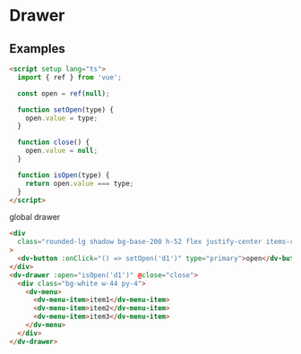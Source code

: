 # Drawer

<script setup lang="ts">
  import { ref } from 'vue';

  const open = ref(null);

  function setOpen(type) {
    open.value = type;
  }

  function close() {
    open.value = null;
  }

  function isOpen(type) {
    return open.value === type;
  }
</script>

## Examples

```html
<script setup lang="ts">
  import { ref } from 'vue';

  const open = ref(null);

  function setOpen(type) {
    open.value = type;
  }

  function close() {
    open.value = null;
  }

  function isOpen(type) {
    return open.value === type;
  }
</script>
```

global drawer

```html :::demo
<div
  class="rounded-lg shadow bg-base-200 h-52 flex justify-center items-center"
>
  <dv-button :onClick="() => setOpen('d1')" type="primary">open</dv-button>
</div>
<dv-drawer :open="isOpen('d1')" @close="close">
  <div class="bg-white w-44 py-4">
    <dv-menu>
      <dv-menu-item>item1</dv-menu-item>
      <dv-menu-item>item2</dv-menu-item>
      <dv-menu-item>item3</dv-menu-item>
    </dv-menu>
  </div>
</dv-drawer>
```
